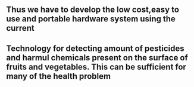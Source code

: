 ## Thus we have to develop the low cost,easy to use and portable hardware system using the current 
## Technology for detecting amount of pesticides and harmul chemicals present on the surface of fruits and vegetables. This can be sufficient for many of the health problem

